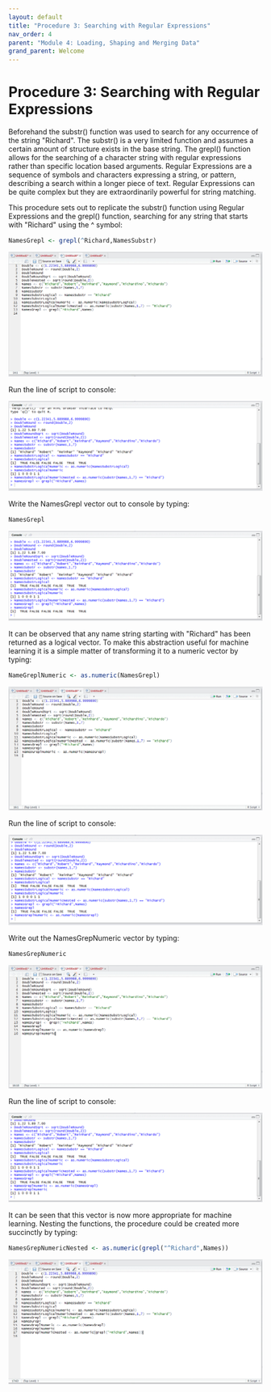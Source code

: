 ```yaml
---
layout: default
title: "Procedure 3: Searching with Regular Expressions"
nav_order: 4
parent: "Module 4: Loading, Shaping and Merging Data"
grand_parent: Welcome
---
```


# Procedure 3: Searching with Regular Expressions

Beforehand the substr() function was used to search for any occurrence of the string "Richard".  The substr() is a very limited function and assumes a certain amount of structure exists in the base string.  The grepl() function allows for the searching of a character string with regular expressions rather than specific location based arguments.  Regular Expressions are a sequence of symbols and characters expressing a string, or pattern, describing a search within a longer piece of text.  Regular Expressions can be quite complex but they are extraordinarily powerful for string matching.

This procedure sets out to replicate the substr() function using Regular Expressions and the grepl() function,  searching for any string that starts with "Richard" using the ^ symbol:

``` r
NamesGrepl <- grepl(^Richard,NamesSubstr)
```

![img.png](img.png)

Run the line of script to console:

![img_1.png](img_1.png)

Write the NamesGrepl vector out to console by typing:

``` r
NamesGrepl
```

![img_2.png](img_2.png)

It can be observed that any name string starting with "Richard" has been returned as a logical vector.  To make this abstraction useful for machine learning it is a simple matter of transforming it to a numeric vector by typing:

``` r
NameGreplNumeric <- as.numeric(NamesGrepl)
```

![img_3.png](img_3.png)

Run the line of script to console:

![img_4.png](img_4.png)

Write out the NamesGrepNumeric vector by typing:

``` r
NamesGrepNumeric
```

![img_5.png](img_5.png)

Run the line of script to console:

![img_6.png](img_6.png)

It can be seen that this vector is now more appropriate for machine learning.  Nesting the functions,  the procedure could be created more succinctly by typing:

``` r
NamesGrepNumericNested <- as.numeric(grepl("^Richard",Names))
```

![img_7.png](img_7.png)